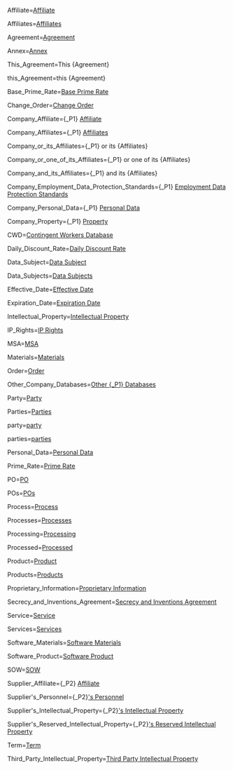 Affiliate=<a href="#MSA.Annex.Def.Affiliate.Sec" class="definedterm">Affiliate</a>

Affiliates=<a href="#MSA.Annex.Def.Affiliate.Sec" class="definedterm">Affiliates</a>

Agreement=<a href="#MSA.Annex.Def.Agreement.Sec" class="definedterm">Agreement</a>

Annex=<a href="#MSA.Def.Sec" class="definedterm">Annex</a>

This_Agreement=This {Agreement}</a>

this_Agreement=this {Agreement}</a>

Base_Prime_Rate=<a href="#MSA.Annex.Def.Base_Prime_Rate.Sec" class="definedterm">Base Prime Rate</a>

Change_Order=<a href="#MSA.Annex.Def.Change_Order.Sec" class="definedterm">Change Order</a>

Company_Affiliate={_P1} <a href="#MSA.Annex.Def.Company_Affiliate.Sec" class="definedterm"> Affiliate</a>

Company_Affiliates={_P1} <a href="#MSA.Annex.Def.Company_Affiliate.Sec" class="definedterm">Affiliates</a>

Company_or_its_Affiliates={_P1} or its {Affiliates}

Company_or_one_of_its_Affiliates={_P1} or one of its {Affiliates}</a>

Company_and_its_Affiliates={_P1} and its {Affiliates}

Company_Employment_Data_Protection_Standards={_P1} <a href="#MSA.Annex.Def.Company_Employment_Data_Protection_Standards.Sec" class="definedterm"> Employment Data Protection Standards</a>

Company_Personal_Data={_P1} <a href="#MSA.Annex.Def.Company_Personal_Data.Sec" class="definedterm">Personal Data</a>

Company_Property={_P1} <a href="#MSA.Annex.Def.Company_Property.Sec" class="definedterm"> Property</a>

CWD=<a href="#MSA.Annex.Def.CWD.Sec" class="definedterm">Contingent Workers Database</a>

Daily_Discount_Rate=<a href="#MSA.Annex.Def.Daily_Discount_Rate.Sec" class="definedterm">Daily Discount Rate</a>

Data_Subject=<a href="#MSA.Annex.Def.Data_Subject.Sec" class="definedterm">Data Subject</a>

Data_Subjects=<a href="#MSA.Annex.Def.Data_Subject.Sec" class="definedterm">Data Subjects</a>

Effective_Date=<a href="#MSA.Annex.Def.Effective_Date.Sec" class="definedterm">Effective Date</a>

Expiration_Date=<a href="#MSA.Annex.Def.Expiration_Date.Sec" class="definedterm">Expiration Date</a>

Intellectual_Property=<a href="#MSA.Annex.Def.Intellectual_Property.Sec" class="definedterm">Intellectual Property</a>

IP_Rights=<a href="#MSA.Annex.Def.IP_Rights.Sec" class="definedterm">IP Rights</a>

MSA=<a href="#MSA.Annex.Def.MSA.Sec" class="definedterm">MSA</a>

Materials=<a href="#MSA.Annex.Def.Materials.Sec" class="definedterm">Materials</a>

Order=<a href="#MSA.Annex.Def.Order.Sec" class="definedterm">Order</a>

Other_Company_Databases=<a href="#MSA.Annex.Def.Other_Company_Databases.Sec" class="definedterm">Other {_P1} Databases</a>

Party=<a href="#MSA.Annex.Def.Party.Sec" class="definedterm">Party</a>

Parties=<a href="#MSA.Annex.Def.Party.Sec" class="definedterm">Parties</a>

party=<a href="#MSA.Annex.Def.Party.Sec" class="definedterm">party</a>

parties=<a href="#MSA.Annex.Def.Party.Sec" class="definedterm">parties</a>

Personal_Data=<a href="#MSA.Annex.Def.Personal_Data.Sec" class="definedterm">Personal Data</a>

Prime_Rate=<a href="#MSA.Annex.Def.Prime_Rate.Sec" class="definedterm">Prime Rate</a>

PO=<a href="#MSA.Annex.Def.PO.Sec" class="definedterm">PO</a>

POs=<a href="#MSA.Annex.Def.PO.Sec" class="definedterm">POs</a>

Process=<a href="#MSA.Annex.Def.Processing.Sec" class="definedterm">Process</a>

Processes=<a href="#MSA.Annex.Def.Process.Sec" class="definedterm">Processes</a>

Processing=<a href="#MSA.Annex.Def.Process.Sec" class="definedterm">Processing</a>

Processed=<a href="#MSA.Annex.Def.Process.Sec" class="definedterm">Processed</a>

Product=<a href="#MSA.Annex.Def.Product.Sec" class="definedterm">Product</a>

Products=<a href="#MSA.Annex.Def.Product.Sec" class="definedterm">Products</a>

Proprietary_Information=<a href="#MSA.Annex.Def.Proprietary_Information.Sec" class="definedterm">Proprietary Information</a>

Secrecy_and_Inventions_Agreement=<a href="#MSA.Annex.Def.Secrecy_and_Inventions_Agreement.Sec" class="definedterm">Secrecy and Inventions Agreement</a>

Service=<a href="#MSA.Annex.Def.Service.Sec" class="definedterm">Service</a>

Services=<a href="#MSA.Annex.Def.Service.Sec" class="definedterm">Services</a>

Software_Materials=<a href="#MSA.Annex.Def.Software_Materials.Sec" class="definedterm">Software Materials</a>

Software_Product=<a href="#MSA.Annex.Def.Software_Product.Sec" class="definedterm">Software Product</a>

SOW=<a href="#MSA.Annex.Def.SOW.Sec" class="definedterm">SOW</a>

Supplier_Affiliate={_P2} <a href="#MSA.Annex.Def.Supplier_Affiliate.Sec" class="definedterm">Affiliate</a>

Supplier's_Personnel={_P2}<a href="#MSA.Annex.Def.Supplier's_Personnel.Sec" class="definedterm">'s Personnel</a>

Supplier's_Intellectual_Property={_P2}<a href="#MSA.Annex.Def.Supplier's_Intellectual_Property.Sec" class="definedterm">'s Intellectual Property</a>

Supplier's_Reserved_Intellectual_Property={_P2}<a href="#MSA.Annex.Def.Supplier's_Reserved_Intellectual_Property.Sec" class="definedterm">'s Reserved Intellectual Property</a>

Term=<a href="#MSA.Annex.Def.Term.Sec" class="definedterm">Term</a>

Third_Party_Intellectual_Property=<a href="#MSA.Annex.Def.Third_Party_Intellectual_Property.Sec" class="definedterm">Third Party Intellectual Property</a>
